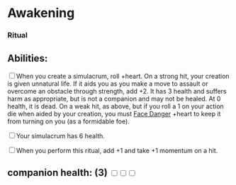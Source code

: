 # Awakening
### Ritual


## Abilities:
<input type="checkbox" />When you create a simulacrum, roll +heart. On a strong hit, your creation is given unnatural life. If it aids you as you make a move to assault or overcome an obstacle through strength, add +2. It has 3 health and suffers harm as appropriate, but is not a companion and may not be healed. At 0 health, it is dead. On a weak hit, as above, but if you roll a 1 on your action die when aided by your creation, you must [Face Danger](ironsworn/moves/adventure/face_danger) +heart to keep it from turning on you (as a formidable foe).

<input type="checkbox" />Your simulacrum has 6 health.

<input type="checkbox" />When you perform this ritual, add +1 and take +1 momentum on a hit.

## companion health: (3) <input type="checkbox" /><input type="checkbox" /><input type="checkbox" />
